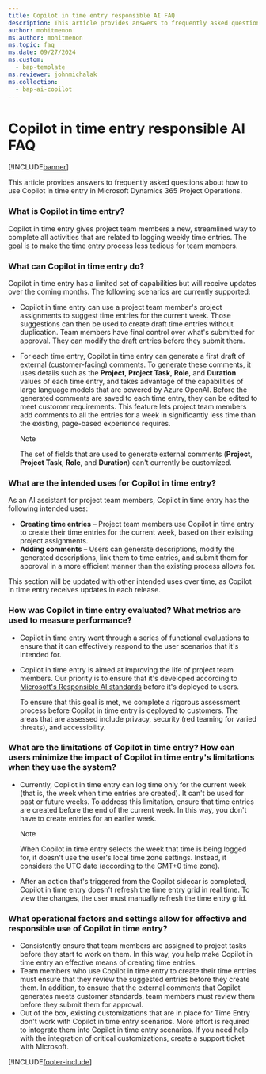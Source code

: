 ```yaml
---
title: Copilot in time entry responsible AI FAQ
description: This article provides answers to frequently asked questions about Copilot in time entry.
author: mohitmenon
ms.author: mohitmenon
ms.topic: faq
ms.date: 09/27/2024
ms.custom: 
  - bap-template
ms.reviewer: johnmichalak
ms.collection:
  - bap-ai-copilot
---
```


# Copilot in time entry responsible AI FAQ

[!INCLUDE[banner](../includes/banner.md)]

This article provides answers to frequently asked questions about how to use Copilot in time entry in Microsoft Dynamics 365 Project Operations.

### What is Copilot in time entry?

Copilot in time entry gives project team members a new, streamlined way to complete all activities that are related to logging weekly time entries. The goal is to make the time entry process less tedious for team members.

### What can Copilot in time entry do?

Copilot in time entry has a limited set of capabilities but will receive updates over the coming months. The following scenarios are currently supported:

- Copilot in time entry can use a project team member's project assignments to suggest time entries for the current week. Those suggestions can then be used to create draft time entries without duplication. Team members have final control over what's submitted for approval. They can modify the draft entries before they submit them.
- For each time entry, Copilot in time entry can generate a first draft of external (customer-facing) comments. To generate these comments, it uses details such as the **Project**, **Project Task**, **Role**, and **Duration** values of each time entry, and takes advantage of the capabilities of large language models that are powered by Azure OpenAI. Before the generated comments are saved to each time entry, they can be edited to meet customer requirements. This feature lets project team members add comments to all the entries for a week in significantly less time than the existing, page-based experience requires.

    > [!NOTE]
    > The set of fields that are used to generate external comments (**Project**, **Project Task**, **Role**, and **Duration**) can't currently be customized.

### What are the intended uses for Copilot in time entry?

As an AI assistant for project team members, Copilot in time entry has the following intended uses:

- **Creating time entries** – Project team members use Copilot in time entry to create their time entries for the current week, based on their existing project assignments.
- **Adding comments** – Users can generate descriptions, modify the generated descriptions, link them to time entries, and submit them for approval in a more efficient manner than the existing process allows for.

This section will be updated with other intended uses over time, as Copilot in time entry receives updates in each release.

### How was Copilot in time entry evaluated? What metrics are used to measure performance?

- Copilot in time entry went through a series of functional evaluations to ensure that it can effectively respond to the user scenarios that it's intended for.
- Copilot in time entry is aimed at improving the life of project team members. Our priority is to ensure that it's developed according to [Microsoft's Responsible AI standards](https://query.prod.cms.rt.microsoft.com/cms/api/am/binary/RE4ZPmV) before it's deployed to users.

    To ensure that this goal is met, we complete a rigorous assessment process before Copilot in time entry is deployed to customers. The areas that are assessed include privacy, security (red teaming for varied threats), and accessibility.

### What are the limitations of Copilot in time entry? How can users minimize the impact of Copilot in time entry's limitations when they use the system?

- Currently, Copilot in time entry can log time only for the current week (that is, the week when time entries are created). It can't be used for past or future weeks. To address this limitation, ensure that time entries are created before the end of the current week. In this way, you don't have to create entries for an earlier week.

    > [!NOTE]
    > When Copilot in time entry selects the week that time is being logged for, it doesn't use the user's local time zone settings. Instead, it considers the UTC date (according to the GMT+0 time zone).

- After an action that's triggered from the Copilot sidecar is completed, Copilot in time entry doesn't refresh the time entry grid in real time. To view the changes, the user must manually refresh the time entry grid.

### What operational factors and settings allow for effective and responsible use of Copilot in time entry?

- Consistently ensure that team members are assigned to project tasks before they start to work on them. In this way, you help make Copilot in time entry an effective means of creating time entries.
- Team members who use Copilot in time entry to create their time entries must ensure that they review the suggested entries before they create them. In addition, to ensure that the external comments that Copilot generates meets customer standards, team members must review them before they submit them for approval.
- Out of the box, existing customizations that are in place for Time Entry don't work with Copilot in time entry scenarios. More effort is required to integrate them into Copilot in time entry scenarios. If you need help with the integration of critical customizations, create a support ticket with Microsoft.

[!INCLUDE[footer-include](../includes/footer-banner.md)]
